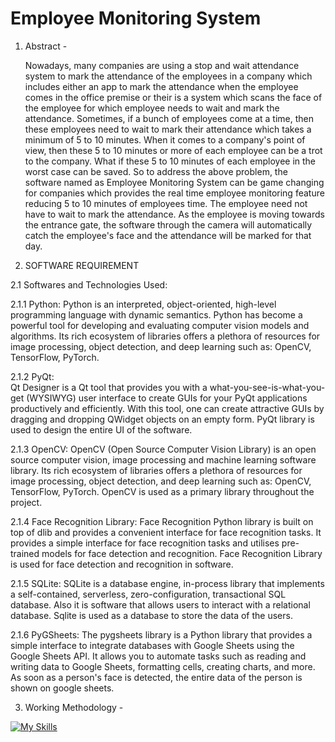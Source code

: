 # Employee Monitoring System

1. Abstract -
   
   Nowadays, many companies are using a stop and wait attendance system to mark the attendance of the employees in a company which 
   includes either an app to mark the attendance when the employee comes in the office premise or their is a system which scans the face 
   of the employee for which employee needs to wait and mark the attendance. Sometimes, if a bunch of employees come at a time, then 
   these employees need to wait to mark their attendance which takes a minimum of 5 to 10 minutes. When it comes to a company's point of 
   view, then these 5 to 10 minutes or more of each employee can be a trot to the company. What if these 5 to 10 minutes of each employee 
   in the worst case can be saved. So to address the above problem, the software named as Employee Monitoring System can be game changing 
   for companies which provides the real time employee monitoring feature reducing 5 to 10 minutes of employees time. The employee need 
   not have to wait to mark the attendance. As the employee is moving towards the entrance gate, the software through the camera will 
   automatically catch the employee's face and the attendance will be marked for that day.

2. SOFTWARE REQUIREMENT

2.1 Softwares and Technologies Used:

2.1.1 Python: 
Python is an interpreted, object-oriented, high-level programming language with dynamic semantics. Python has become a powerful tool for developing and evaluating computer vision models and algorithms. Its rich ecosystem of libraries offers a plethora of resources for image processing, object detection, and deep learning such as: OpenCV, TensorFlow, PyTorch.

2.1.2 PyQt:  
Qt Designer is a Qt tool that provides you with a what-you-see-is-what-you-get (WYSIWYG) user interface to create GUIs for your PyQt applications productively and efficiently. With this tool, one can create attractive GUIs by dragging and dropping QWidget objects on an empty form. PyQt library is used to design the entire UI of the software.


2.1.3  OpenCV:
OpenCV (Open Source Computer Vision Library) is an open source computer vision, image processing  and machine learning software library. Its rich ecosystem of libraries offers a plethora of resources for image processing, object detection, and deep learning such as: OpenCV, TensorFlow, PyTorch. OpenCV is used as a primary library throughout the project.


2.1.4  Face Recognition Library:
Face Recognition Python library is built on top of dlib and provides a convenient interface for face recognition tasks. It provides a simple interface for face recognition tasks and utilises pre-trained models for face detection and recognition. Face Recognition Library is used for face detection and recognition in software.


2.1.5  SQLite:
SQLite is a database engine, in-process library that implements a self-contained, serverless, zero-configuration, transactional SQL database. Also it is software that allows users to interact with a relational database. Sqlite is used as a database to store the data of the users.


2.1.6  PyGSheets:
The pygsheets library is a Python library that provides a simple interface to integrate databases with Google Sheets using the Google Sheets API. It allows you to automate tasks such as reading and writing data to Google Sheets, formatting cells, creating charts, and more. As soon as a person's face is detected, the entire data of the person is shown on google sheets.



3. Working Methodology - 

[![My Skills](https://skillicons.dev/icons?i=js,html,css,wasm)](https://skillicons.dev)
